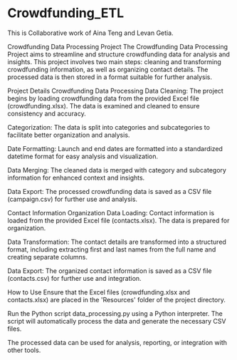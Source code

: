 # Crowdfunding_ETL

This is Collaborative work of Aina Teng and Levan Getia. 

Crowdfunding Data Processing Project
The Crowdfunding Data Processing Project aims to streamline and structure crowdfunding data for analysis and insights. This project involves two main steps: cleaning and transforming crowdfunding information, as well as organizing contact details. The processed data is then stored in a format suitable for further analysis.

Project Details
Crowdfunding Data Processing
Data Cleaning: The project begins by loading crowdfunding data from the provided Excel file (crowdfunding.xlsx). The data is examined and cleaned to ensure consistency and accuracy.

Categorization: The data is split into categories and subcategories to facilitate better organization and analysis.

Date Formatting: Launch and end dates are formatted into a standardized datetime format for easy analysis and visualization.

Data Merging: The cleaned data is merged with category and subcategory information for enhanced context and insights.

Data Export: The processed crowdfunding data is saved as a CSV file (campaign.csv) for further use and analysis.

Contact Information Organization
Data Loading: Contact information is loaded from the provided Excel file (contacts.xlsx). The data is prepared for organization.

Data Transformation: The contact details are transformed into a structured format, including extracting first and last names from the full name and creating separate columns.

Data Export: The organized contact information is saved as a CSV file (contacts.csv) for further use and integration.

How to Use
Ensure that the Excel files (crowdfunding.xlsx and contacts.xlsx) are placed in the 'Resources' folder of the project directory.

Run the Python script data_processing.py using a Python interpreter. The script will automatically process the data and generate the necessary CSV files.

The processed data can be used for analysis, reporting, or integration with other tools.



